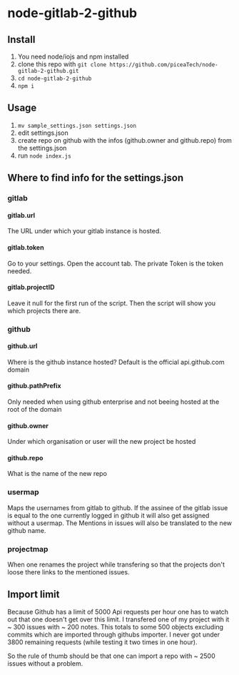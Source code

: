 # node-gitlab-2-github

## Install
1. You need node/iojs and npm installed
1. clone this repo with `git clone https://github.com/piceaTech/node-gitlab-2-github.git`
1. `cd node-gitlab-2-github`
1. `npm i`

## Usage
1. `mv sample_settings.json settings.json`
1. edit settings.json
1. create repo on github with the infos (github.owner and github.repo) from the settings.json
1. run `node index.js`


## Where to find info for the settings.json


### gitlab

#### gitlab.url

The URL under which your gitlab instance is hosted.

#### gitlab.token

Go to your settings. Open the account tab. The private Token is the token needed.

#### gitlab.projectID

Leave it null for the first run of the script. Then the script will show you which projects there are.

### github

#### github.url

Where is the github instance hosted? Default is the official api.github.com domain

#### github.pathPrefix

Only needed when using github enterprise and not beeing hosted at the root of the domain

#### github.owner

Under which organisation or user will the new project be hosted


#### github.repo

What is the name of the new repo

### usermap

Maps the usernames from gitlab to github. If the assinee of the gitlab issue is equal to the one currently logged in github it will also get assigned without a usermap. The Mentions in issues will also be translated to the new github name.

### projectmap

When one renames the project while transfering so that the projects don't loose there links to the mentioned issues.


## Import limit
Because Github has a limit of 5000 Api requests per hour one has to watch out that one doesn't get over this limit. I transfered one of my project with it ~ 300 issues with ~ 200 notes. This totals to some 500 objects excluding commits which are imported through githubs importer. I never got under 3800 remaining requests (while testing it two times in one hour).

So the rule of thumb should be that one can import a repo with ~ 2500 issues without a problem.


